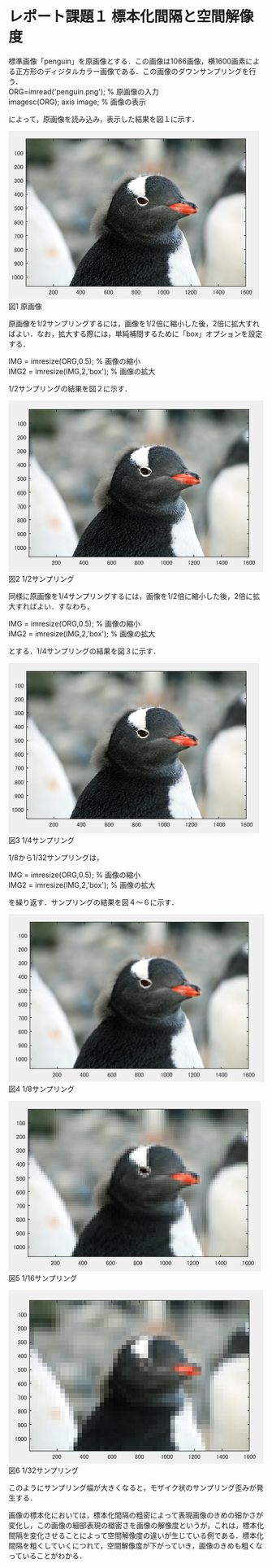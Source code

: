 ﻿# レポート課題１ 標本化間隔と空間解像度

標準画像「penguin」を原画像とする．この画像は1066画像，横1600画素による正方形のディジタルカラー画像である．この画像のダウンサンプリングを行う．  
ORG=imread('penguin.png'); % 原画像の入力  
imagesc(ORG); axis image; % 画像の表示

によって，原画像を読み込み，表示した結果を図１に示す．

![原画像](https://github.com/penguinbigwave/lecture_image_processing/blob/master/image/penguin1_1.png?raw=true)  
図1 原画像

原画像を1/2サンプリングするには，画像を1/2倍に縮小した後，2倍に拡大すればよい．なお，拡大する際には，単純補間するために「box」オプションを設定する．

IMG = imresize(ORG,0.5); % 画像の縮小  
IMG2 = imresize(IMG,2,'box'); % 画像の拡大

1/2サンプリングの結果を図２に示す．

![原画像](https://github.com/penguinbigwave/lecture_image_processing/blob/master/image/penguin1_2.png?raw=true)  
図2 1/2サンプリング

同様に原画像を1/4サンプリングするには，画像を1/2倍に縮小した後，2倍に拡大すればよい．すなわち，

IMG = imresize(ORG,0.5); % 画像の縮小  
IMG2 = imresize(IMG,2,'box'); % 画像の拡大

とする．1/4サンプリングの結果を図３に示す．

![原画像](https://github.com/penguinbigwave/lecture_image_processing/blob/master/image/penguin1_3.png?raw=true)  
図3 1/4サンプリング

1/8から1/32サンプリングは，

IMG = imresize(ORG,0.5); % 画像の縮小  
IMG2 = imresize(IMG,2,'box'); % 画像の拡大

を繰り返す．サンプリングの結果を図４～６に示す．

![原画像](https://github.com/penguinbigwave/lecture_image_processing/blob/master/image/penguin1_4.png?raw=true)  
図4 1/8サンプリング

![原画像](https://github.com/penguinbigwave/lecture_image_processing/blob/master/image/penguin1_5.png?raw=true)  
図5 1/16サンプリング

![原画像](https://github.com/penguinbigwave/lecture_image_processing/blob/master/image/penguin1_6.png?raw=true)  
図6 1/32サンプリング

このようにサンプリング幅が大きくなると，モザイク状のサンプリング歪みが発生する．  

画像の標本化においては，標本化間隔の粗密によって表現画像のきめの細かさが変化し，この画像の細部表現の緻密さを画像の解像度というが，これは，標本化間隔を変化させることによって空間解像度の違いが生じている例である．標本化間隔を粗くしていくにつれて，空間解像度が下がっていき，画像のきめも粗くなっていることがわかる．

